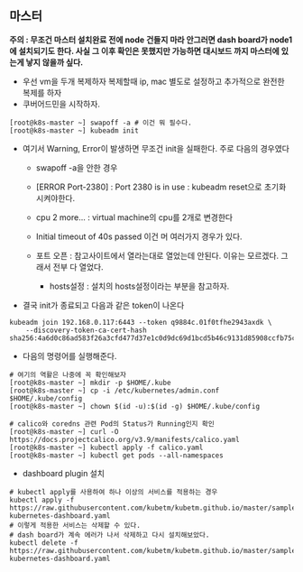 ## 마스터

**주의 : 무조건 마스터 설치완료 전에 node 건들지 마라 안그러면 dash board가 node1에 설치되기도 한다. 사실 그 이후 확인은 못했지만 가능하면 대시보드 까지 마스터에 있는게 낳지 않을까 싶다.**

- 우선 vm을 두개 복제하자 복제할때 ip, mac 별도로 설정하고 추가적으로 완전한 복제를 하자
- 쿠버어드민을 시작하자.

```shell
[root@k8s-master ~] swapoff -a # 이건 뭐 필수다.
[root@k8s-master ~] kubeadm init
```

- 여기서 Warning, Error이 발생하면 무조건 init을 실패한다. 주로 다음의 경우였다

  - swapoff -a을 안한 경우
  - [ERROR Port-2380] : Port 2380 is in use : kubeadm reset으로 초기화 시켜야한다.
  - cpu 2 more... : virtual machine의 cpu를 2개로 변경한다
  
  - Initial timeout of 40s passed 이건 머 여러가지 경우가 있다. 
  - 포트 오픈 : 참고사이트에서 열라는대로 열었는데 안된다. 이유는 모르겠다. 그래서 전부 다 열었다.
    - hosts설정 : 설치의 hosts설정이라는 부분을 참고하자.
  
- 결국 init가 종료되고 다음과 같은 token이 나온다

```shell
kubeadm join 192.168.0.117:6443 --token q9884c.01f0tfhe2943axdk \
    --discovery-token-ca-cert-hash sha256:4a6d0c86ad583f26a3cfd477d37e1c0d9dc69d1bcd5b46c9131d85908ccfb75c
```

- 다음의 명령어를 실행해준다.

```shell
# 여기의 역활은 나중에 꼭 확인해보자
[root@k8s-master ~] mkdir -p $HOME/.kube
[root@k8s-master ~] cp -i /etc/kubernetes/admin.conf $HOME/.kube/config
[root@k8s-master ~] chown $(id -u):$(id -g) $HOME/.kube/config

# calico와 coredns 관련 Pod의 Status가 Running인지 확인
[root@k8s-master ~] curl -O https://docs.projectcalico.org/v3.9/manifests/calico.yaml
[root@k8s-master ~] kubectl apply -f calico.yaml
[root@k8s-master ~] kubectl get pods --all-namespaces
```

- dashboard plugin 설치

```shell
# kubectl apply를 사용하여 하나 이상의 서비스를 적용하는 경우
kubectl apply -f https://raw.githubusercontent.com/kubetm/kubetm.github.io/master/sample/practice/appendix/gcp-kubernetes-dashboard.yaml
# 이렇게 적용한 서비스는 삭제할 수 있다.
# dash board가 계속 에러가 나서 삭제하고 다시 설치해보았다.
kubectl delete -f https://raw.githubusercontent.com/kubetm/kubetm.github.io/master/sample/practice/appendix/gcp-kubernetes-dashboard.yaml
```